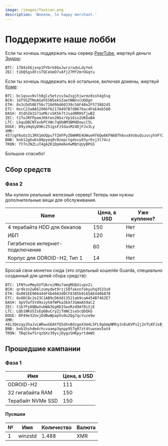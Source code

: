 ```yaml
---
image: /images/favicon.png
description: 'Шекели, le happy merchant.'
---
```


# Поддержите наше лобби

Если ты хочешь поддержать наш сервер [PeerTube](/how/peertube.md), жертвуй деньги [Эндрю](https://amorgan.xyz):

``` text
BTC: 1784zG6jxnp1FVbrk8GoJwrzradxLdyYeX
ZEC: t1bQ5gsdFcsTQCeUeD7vAfj27Mf2mrUGqtu
```

Если ты хочешь поддержать всё остальное, включая домены, жертвуй [Коме](/who/commagray.md):

``` text
BTC: bc1qsuv0vlh8glz5etzsv3a2sgjhjwrmz8ssh4g5sg
BCH: 1GTVGZTNoAGah5SN5ekSZaetNWnvcUGDgn
ETH: 0x3cDd50Ef56c710d9bd60339c5AF48e2F57388245
ETC: 0xcC23a8A52966f6217A497B7d0676ac4FeE4eb580
DASH: XtdhZm1S71oMkrsSK5k7tJsadRRHSfjwBZ
ZEC: t1ToJRFPpemJK6ten2NSxrVp18io2UKDaBA
LTC: LhquDBCNTavbPCVWc7q8bBM3BMdDowiC5L
DOGE: D9yiHqGyD9KcZ51gsFJ5dasM24DjFJx3Ly
XMR: 457zgY6uUz3i3Rh1mUQpu7fZmFPyZ6WHRE4UWueHf6Qw6KFN6Bfh6xxAVobuQszucyhVFYZ8uYLnY2YXUS7NpJ8GQ3Rm9wz
BNB: bnb12g6u6s80pyeq9c0zepctgdxvy03yr6sj3l74cz
TRON: TY7nJNZLuT4gAZK1DpHeKeXwMQtqUyBPG5
```

Большое спасибо!

## Сбор средств

### Фаза 2

Мы купили реальный железный сервер! Теперь нам нужны дополнительные вещи для обслуживания.

| Name                            | Цена, в USD | Уже куплено? |
|---------------------------------|-------------|--------------|
| 4 терабайта HDD для бекапов     | 150         | Нет          |
| ИБП                             | 120         | Нет          |
| Гигабитное интернет-подключение | 60          | Нет          |
| Корпус для ODROID-H2, Тип 1     | 14          | Нет          |

Бросай свои монетки сюда (это отдельный кошелёк Guarda, специально созданный для целей сбора средств):

``` text
BTC: 1FNYuvMmyGVTUbroiMHu7amgMUbUivpn2i
BCH: qr4kzn2w66lzumydwt9rzj58fakxnfakyuhq3533s0
ETH: 0x001EE966444F4b40A3d0CF8385b9165AE440b878
ETC: 0x8DC8c2e23C1AB9cD6dd13521ab9caA454B7462E7
DASH: XpVTwf5Yd9xzyhAfWPka3Em7JGAmA59aCZ
ZEC: t1b7Fy8QBwVubWA3GgHD25woRzd9Af8iSjE
LTC: LQb1NKUSZsEq6BuCryZjTmNC1saScQbQkb
DOGE: DP49e32UxjDdBwWpapVu9u2Qg7qcYuze9w
XMR: 48i3Qezqy2haJvLWRwuGEAXfQ5dXvBdzgeX3m4L5FL9gGmpNMhyJnEuKVPs2j2nTLKFJsBjud79dr3sRjA9YPe3oBsp24wS
BNB: bnb1hshdm4rhcvaaep3qnpp957g97zt4tuwsmx5at4
TRON: TBqCkwfSrqzbXz39ysjDygzSHKpyrtdmWS
```

## Прошедшие кампании

### Фаза 1

| Имя               | Цена, в USD |
|-------------------|-------------|
| ODROID-H2         | 111         |
| 32 гигабайта RAM  | 150         |
| Терабайт NVMe SSD | 150         |

#### Пусяшки

| №   | Имя     | Количество | Валюта |
|-----|---------|------------|--------|
| 1   | winzstd | 1.488      | XMR    |
